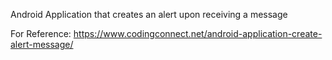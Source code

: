 Android Application that creates an alert upon receiving a message

For Reference:
https://www.codingconnect.net/android-application-create-alert-message/
